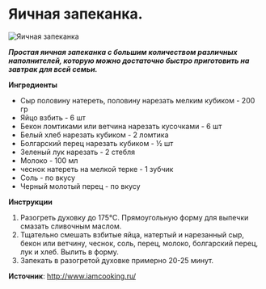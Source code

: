 # Яичная запеканка.

![Яичная запеканка](/images/Kulinar/Second/simple-egg-casserole.jpg 'Яичная запеканка')

_**Простая яичная запеканка с большим количеством различных наполнителей, которую можно достаточно быстро приготовить на завтрак для всей семьи.**_

**Ингредиенты**

- Сыр половину натереть, половину нарезать мелким кубиком - 200 гр
- Яйцо взбить - 6 шт
- Бекон ломтиками или ветчина нарезать кусочками - 6 шт
- Белый хлеб нарезать кубиком - 2 ломтика
- Болгарский перец нарезать кубиком - ½ шт
- Зеленый лук нарезать - 2 стебля
- Молоко - 100 мл
- чеснок натереть на мелкой терке - 1 зубчик
- Соль - по вкусу
- Черный молотый перец  - по вкусу


**Инструкции**

1. Разогреть духовку до 175°C. Прямоугольную форму для выпечки смазать сливочным маслом.
2. Тщательно смешать взбитые яйца, натертый и нарезанный сыр, бекон или ветчину, чеснок, соль, перец, молоко, болгарский перец, лук и хлеб. Вылить в форму.
3. Запекать в разогретой духовке примерно 20-25 минут.

**Источник**: http://www.iamcooking.ru/
